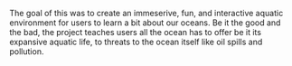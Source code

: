 The goal of this was to create an immeserive, fun, and interactive aquatic environment for users to learn a bit about our oceans. Be it the good and the bad, the project teaches users all the ocean has to offer be it its expansive aquatic life, to threats to the ocean itself like oil spills and pollution.

